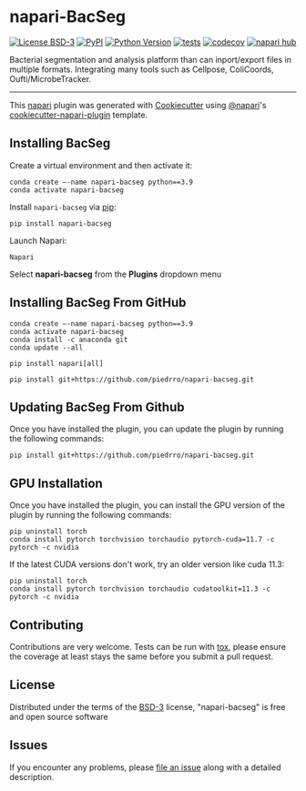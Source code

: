 # napari-BacSeg

[![License BSD-3](https://img.shields.io/pypi/l/napari-bacseg.svg?color=green)](https://github.com/piedrro/napari-bacseg/raw/main/LICENSE)
[![PyPI](https://img.shields.io/pypi/v/napari-bacseg.svg?color=green)](https://pypi.org/project/napari-bacseg)
[![Python Version](https://img.shields.io/pypi/pyversions/napari-bacseg.svg?color=green)](https://python.org)
[![tests](https://github.com/piedrro/napari-bacseg/workflows/tests/badge.svg)](https://github.com/piedrro/napari-bacseg/actions)
[![codecov](https://codecov.io/gh/piedrro/napari-bacseg/branch/main/graph/badge.svg)](https://codecov.io/gh/piedrro/napari-bacseg)
[![napari hub](https://img.shields.io/endpoint?url=https://api.napari-hub.org/shields/napari-bacseg)](https://napari-hub.org/plugins/napari-bacseg)

Bacterial segmentation and analysis platform than can inport/export files in multiple formats. Integrating many tools such as Cellpose, ColiCoords, Oufti/MicrobeTracker.

----------------------------------

This [napari] plugin was generated with [Cookiecutter] using [@napari]'s [cookiecutter-napari-plugin] template.

<!--
Don't miss the full getting started guide to set up your new package:
https://github.com/napari/cookiecutter-napari-plugin#getting-started

and review the napari docs for plugin developers:
https://napari.org/stable/plugins/index.html
-->

## Installing BacSeg

Create a virtual environment and then activate it:

    conda create –-name napari-bacseg python==3.9
    conda activate napari-bacseg

Install `napari-bacseg` via [pip]:

    pip install napari-bacseg

Launch Napari:

    Napari

Select **napari-bacseg** from the **Plugins** dropdown menu


## Installing BacSeg From GitHub

    conda create –-name napari-bacseg python==3.9
    conda activate napari-bacseg
    conda install -c anaconda git
    conda update --all

    pip install napari[all]

    pip install git+https://github.com/piedrro/napari-bacseg.git

## Updating BacSeg From Github
Once you have installed the plugin, you can update the plugin by running the following commands:

    pip install git+https://github.com/piedrro/napari-bacseg.git

## GPU Installation
 Once you have installed the plugin, you can install the GPU version of the plugin by running the following commands:

    pip uninstall torch
    conda install pytorch torchvision torchaudio pytorch-cuda=11.7 -c pytorch -c nvidia

If the latest CUDA versions don't work, try an older version like cuda 11.3:

    pip uninstall torch
    conda install pytorch torchvision torchaudio cudatoolkit=11.3 -c pytorch -c nvidia




## Contributing

Contributions are very welcome. Tests can be run with [tox], please ensure
the coverage at least stays the same before you submit a pull request.

## License

Distributed under the terms of the [BSD-3] license,
"napari-bacseg" is free and open source software

## Issues

If you encounter any problems, please [file an issue] along with a detailed description.

[napari]: https://github.com/napari/napari
[Cookiecutter]: https://github.com/audreyr/cookiecutter
[@napari]: https://github.com/napari
[MIT]: http://opensource.org/licenses/MIT
[BSD-3]: http://opensource.org/licenses/BSD-3-Clause
[GNU GPL v3.0]: http://www.gnu.org/licenses/gpl-3.0.txt
[GNU LGPL v3.0]: http://www.gnu.org/licenses/lgpl-3.0.txt
[Apache Software License 2.0]: http://www.apache.org/licenses/LICENSE-2.0
[Mozilla Public License 2.0]: https://www.mozilla.org/media/MPL/2.0/index.txt
[cookiecutter-napari-plugin]: https://github.com/napari/cookiecutter-napari-plugin

[file an issue]: https://github.com/piedrro/napari-bacseg/issues

[napari]: https://github.com/napari/napari
[tox]: https://tox.readthedocs.io/en/latest/
[pip]: https://pypi.org/project/pip/
[PyPI]: https://pypi.org/
